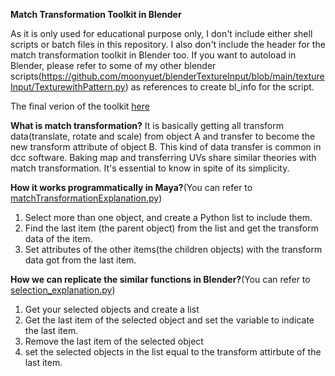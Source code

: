 **Match Transformation Toolkit in Blender** 

As it is only used for educational purpose only, I don't include either shell scripts or batch files in this repository. I also don't include the header for the match transformation toolkit in Blender too. If you want to autoload in Blender, please refer to some of my other blender scripts(https://github.com/moonyuet/blenderTextureInput/blob/main/textureInput/TexturewithPattern.py) as references to create bl_info for the script.

The final verion of the toolkit [here](https://github.com/moonyuet/Match_Transformation_Toolkit/blob/main/Blender/matchTransformation.py)

**What is match transformation?**
It is basically getting all transform data(translate, rotate and scale) from object A and transfer to become the new transform attribute of object B.
This kind of data transfer is common in dcc software. Baking map and transferring UVs share similar theories with match transformation. It's essential to know in spite of its simplicity. 

**How it works programmatically in Maya?**(You can refer to [matchTransformationExplanation.py](https://github.com/moonyuet/Match_Transformation_Toolkit/blob/main/Maya/matchTransformationExplanation.py))
1. Select more than one object, and create a Python list to include them.
2. Find the last item (the parent object) from the list and get the transform data of the item.
3. Set attributes of the other items(the children objects) with the transform data got from the last item. 

**How we can replicate the similar functions in Blender?**(You can refer to [selection_explanation.py](https://github.com/moonyuet/Match_Transformation_Toolkit/blob/main/Blender/selection_explanation.py))
1. Get your selected objects and create a list
2. Get the last item of the selected object and set the variable to indicate the last item. 
3. Remove the last item of the selected object
4. set the selected objects in the list equal to the transform attirbute of the last item.
